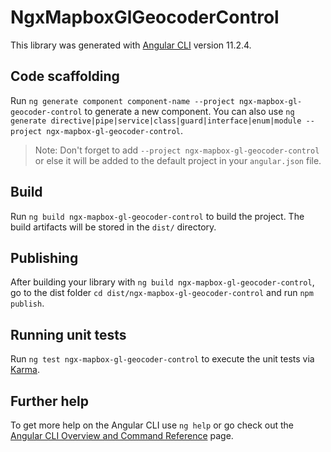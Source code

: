 # NgxMapboxGlGeocoderControl

This library was generated with [Angular CLI](https://github.com/angular/angular-cli) version 11.2.4.

## Code scaffolding

Run `ng generate component component-name --project ngx-mapbox-gl-geocoder-control` to generate a new component. You can also use `ng generate directive|pipe|service|class|guard|interface|enum|module --project ngx-mapbox-gl-geocoder-control`.

> Note: Don't forget to add `--project ngx-mapbox-gl-geocoder-control` or else it will be added to the default project in your `angular.json` file.

## Build

Run `ng build ngx-mapbox-gl-geocoder-control` to build the project. The build artifacts will be stored in the `dist/` directory.

## Publishing

After building your library with `ng build ngx-mapbox-gl-geocoder-control`, go to the dist folder `cd dist/ngx-mapbox-gl-geocoder-control` and run `npm publish`.

## Running unit tests

Run `ng test ngx-mapbox-gl-geocoder-control` to execute the unit tests via [Karma](https://karma-runner.github.io).

## Further help

To get more help on the Angular CLI use `ng help` or go check out the [Angular CLI Overview and Command Reference](https://angular.io/cli) page.
